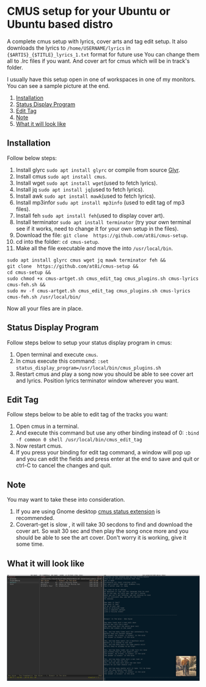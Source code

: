 # CMUS setup for your Ubuntu or Ubuntu based distro #
A complete cmus setup with lyrics, cover arts and tag edit setup. It also downloads the lyrics to
`/home/USERNAME/lyrics` in `{$ARTIS}_{$TITLE}_lyrics_1.txt` format for future use
You can change them all to .lrc files if you want. And cover art for cmus which will be
in track's folder.

I usually have this setup open in one of workspaces in one of my monitors. You can see
a sample picture at the end.

1. [Installation](#Installation)
1. [Status Display Program](#Status-Display-Program)
1. [Edit Tag](#Edit-Tag)
1. [Note](#Note)
1. [What it will look like](#What-it-will-look-like)

## Installation
Follow below steps:
1. Install glyrc `sudo apt install glyrc` or compile from source [Glyr](https://github.com/sahib/glyr).
2. Install cmus `sudo apt install cmus`.
3. Install wget `sudo apt install wget`(used to fetch lyrics).
4. Install jq `sudo apt install jq`(used to fetch lyrics).
5. Install awk `sudo apt install mawk`(used to fetch lyrics).
6. Install mp3infor `sudu apt install mp3info` (used to edit tag of mp3 files).
7. Install feh `sudo apt install feh`(used to display cover art).
8. Install terminator `sudo apt install terminator` (try your own terminal see if it works, need to change it for your own setup in the files).
9. Download the file: `git clone  https://github.com/at8i/cmus-setup`.
10. cd into the folder: `cd cmus-setup`.
11. Make all the file executable and move the into `/usr/local/bin`.
```
sudo apt install glyrc cmus wget jq mawk terminator feh &&
git clone  https://github.com/at8i/cmus-setup &&
cd cmus-setup &&
sudo chmod +x cmus-artget.sh cmus_edit_tag cmus_plugins.sh cmus-lyrics cmus-feh.sh &&
sudo mv -f cmus-artget.sh cmus_edit_tag cmus_plugins.sh cmus-lyrics cmus-feh.sh /usr/local/bin/
```
Now all your files are in place.

## Status Display Program
Follow steps below to setup your status display program in cmus:
1. Open terminal and execute `cmus`.
2. In cmus execute this command: `:set status_display_program=/usr/local/bin/cmus_plugins.sh`
3. Restart cmus and play a song now you should be able to see cover art and lyrics.
Position lyrics terminator window wherever you want.

## Edit Tag
Follow steps below to be able to edit tag of the tracks you want:
1. Open cmus in a terminal.
2. And execute this command but use any other binding instead of 0:
`:bind -f common 0 shell /usr/local/bin/cmus_edit_tag`
3. Now restart cmus.
4. If you press your binding for edit tag command, a window will pop up and you can edit the
fields and press enter at the end to save and quit or ctrl-C to cancel the changes and quit.

## Note
You may want to take these into consideration.
1. If you are using Gnome desktop [cmus status extension](https://extensions.gnome.org/extension/1934/cmus-status/) is recommended.
2. Coverart-get is slow , it will take 30 secdons to find and download the cover art.
So wait 30 sec and then play the song once more and you should be able to see the art cover.
Don't worry it is working, give it some time.

## What it will look like
![CmusSample](./image/CmusSample.png "CmusSample")
